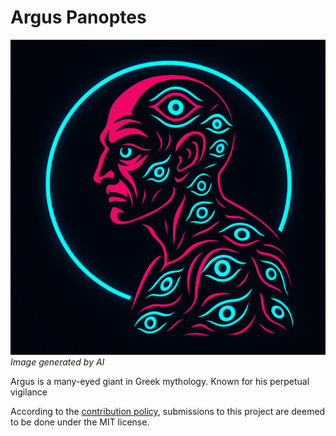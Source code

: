 # Argus Panoptes

![Argus Panoptes, generated by AI](./argus.png) _Image generated by AI_

Argus is a many-eyed giant in Greek mythology. Known for his perpetual vigilance

According to the [contribution policy](CONTRIBUTING.md), submissions to this
project are deemed to be done under the MIT license.
